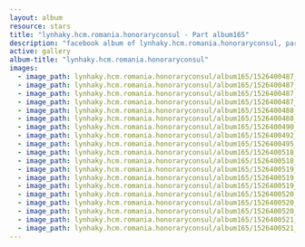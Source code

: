 ```yaml
---
layout: album
resource: stars
title: "lynhaky.hcm.romania.honoraryconsul - Part album165"
description: "facebook album of lynhaky.hcm.romania.honoraryconsul, part album165."
active: gallery
album-title: "lynhaky.hcm.romania.honoraryconsul"
images:
  - image_path: lynhaky.hcm.romania.honoraryconsul/album165/1526400487_021247.jpg
  - image_path: lynhaky.hcm.romania.honoraryconsul/album165/1526400487_021261.jpg
  - image_path: lynhaky.hcm.romania.honoraryconsul/album165/1526400487_022349.jpg
  - image_path: lynhaky.hcm.romania.honoraryconsul/album165/1526400487_022353.jpg
  - image_path: lynhaky.hcm.romania.honoraryconsul/album165/1526400488_022997.jpg
  - image_path: lynhaky.hcm.romania.honoraryconsul/album165/1526400488_023004.jpg
  - image_path: lynhaky.hcm.romania.honoraryconsul/album165/1526400490_023007.jpg
  - image_path: lynhaky.hcm.romania.honoraryconsul/album165/1526400492_023008.jpg
  - image_path: lynhaky.hcm.romania.honoraryconsul/album165/1526400495_imgl3764.jpg
  - image_path: lynhaky.hcm.romania.honoraryconsul/album165/1526400518_imgl3810.jpg
  - image_path: lynhaky.hcm.romania.honoraryconsul/album165/1526400518_imgl3839.jpg
  - image_path: lynhaky.hcm.romania.honoraryconsul/album165/1526400519_imgl3844.jpg
  - image_path: lynhaky.hcm.romania.honoraryconsul/album165/1526400519_imgl3885.jpg
  - image_path: lynhaky.hcm.romania.honoraryconsul/album165/1526400519_imgl3895.jpg
  - image_path: lynhaky.hcm.romania.honoraryconsul/album165/1526400520_imgl4038.jpg
  - image_path: lynhaky.hcm.romania.honoraryconsul/album165/1526400520_imgl4052.jpg
  - image_path: lynhaky.hcm.romania.honoraryconsul/album165/1526400520_imgl4074.jpg
  - image_path: lynhaky.hcm.romania.honoraryconsul/album165/1526400521_imgl4086.jpg
  - image_path: lynhaky.hcm.romania.honoraryconsul/album165/1526400521_imgl4127.jpg
---
```

